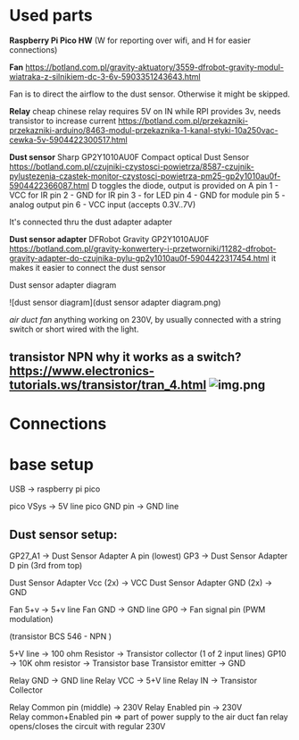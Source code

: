 # Used parts

**Raspberry Pi Pico HW** 
(W for reporting over wifi, and H for easier connections)

**Fan**
https://botland.com.pl/gravity-aktuatory/3559-dfrobot-gravity-modul-wiatraka-z-silnikiem-dc-3-6v-5903351243643.html
                                   
Fan is to direct the airflow to the dust sensor. Otherwise it might be skipped.

**Relay** 
cheap chinese relay
requires 5V on IN while RPI provides 3v, needs transistor to increase current
https://botland.com.pl/przekazniki-przekazniki-arduino/8463-modul-przekaznika-1-kanal-styki-10a250vac-cewka-5v-5904422300517.html 


**Dust sensor**
Sharp GP2Y1010AU0F Compact optical Dust Sensor
https://botland.com.pl/czujniki-czystosci-powietrza/8587-czujnik-pylustezenia-czastek-monitor-czystosci-powietrza-pm25-gp2y1010au0f-5904422366087.html
D toggles the diode, output is provided on A
pin 1 - VCC for IR
pin 2 - GND for IR
pin 3 - for LED
pin 4 - GND for module
pin 5  - analog output
pin 6 - VCC input (accepts 0.3V..7V)

It's connected thru the dust adapter adapter                           

**Dust sensor adapter**
DFRobot Gravity GP2Y1010AU0F
https://botland.com.pl/gravity-konwertery-i-przetworniki/11282-dfrobot-gravity-adapter-do-czujnika-pylu-gp2y1010au0f-5904422317454.html
it makes it easier to connect the dust sensor
                  
Dust sensor adapter diagram

![dust sensor diagram](dust sensor adapter diagram.png)

*air duct fan*
anything working on 230V, by usually connected with a string switch 
or short wired with the light.
                                           
**transistor NPN**
why it works as a switch?
https://www.electronics-tutorials.ws/transistor/tran_4.html
![img.png](img.png)
---

# Connections

# base setup

USB -> raspberry pi pico

pico VSys -> 5V line
pico GND pin -> GND line

## Dust sensor setup:

GP27_A1 -> Dust Sensor Adapter A pin (lowest)
GP3 -> Dust Sensor Adapter D pin (3rd from top)

Dust Sensor Adapter Vcc (2x) -> VCC
Dust Sensor Adapter GND (2x) -> GND
                                              

Fan 5+v -> 5+v line
Fan GND -> GND line
GP0 -> Fan signal pin (PWM modulation)

(transistor BCS 546 - NPN )

5+V line -> 100 ohm Resistor -> Transistor collector (1 of 2 input lines)
GP10 -> 10K ohm resistor -> Transistor base
Transistor emitter -> GND 

Relay GND -> GND line
Relay VCC -> 5+V line
Relay IN -> Transistor Collector 
                     
Relay Common pin (middle) -> 230V 
Relay Enabled pin -> 230V             
Relay common+Enabled pin => part of power supply to the air duct fan
relay opens/closes the circuit with regular 230V
